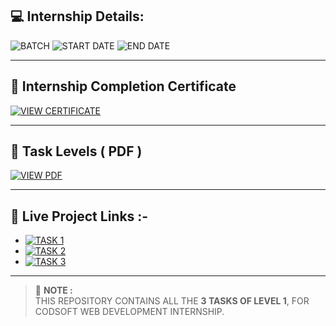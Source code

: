 ## 💻 Internship Details:

![BATCH](https://img.shields.io/badge/BATCH-AUGUST%202025%20(B44)-blue?style=for-the-badge)
![START DATE](https://img.shields.io/badge/START%20DATE-05%20AUGUST%202025-green?style=for-the-badge)
![END DATE](https://img.shields.io/badge/END%20DATE-05%20SEPTEMBER%202025-red?style=for-the-badge)

---

## 📸 Internship Completion Certificate  
[![VIEW CERTIFICATE](https://img.shields.io/badge/VIEW-CERTIFICATE-purple?style=for-the-badge)](assets/certificate.png)

---

## 📄 Task Levels ( PDF )  
[![VIEW PDF](https://img.shields.io/badge/VIEW-PDF-orange?style=for-the-badge)](https://drive.google.com/file/d/1lFuM9S83TO85kGVywErYpCISmf_kW3Q9/view?usp=drive_link)

---

## 🚀 Live Project Links :-
- [![TASK 1](https://img.shields.io/badge/Task%201-%20Portfolio-blue?style=for-the-badge)](https://ganesh-three.vercel.app/)
- [![TASK 2](https://img.shields.io/badge/Task%202-Landing%20Page-green?style=for-the-badge)](https://moviehub-demo.vercel.app/)
- [![TASK 3](https://img.shields.io/badge/Task%203-Calculator-red?style=for-the-badge)](https://calculator-sand-eight-19.vercel.app/)

---

> 📝 **NOTE :**  
> THIS REPOSITORY CONTAINS ALL THE **3 TASKS OF LEVEL 1**, FOR CODSOFT WEB DEVELOPMENT INTERNSHIP.
